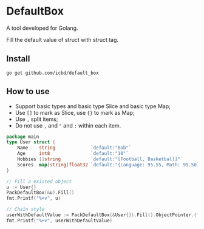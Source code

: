 # DefaultBox

A tool developed for Golang.

Fill the default value of struct with struct tag.

## Install

```shell script
go get github.com/icbd/default_box
```
## How to use

* Support basic types and basic type Slice and basic type Map;
* Use `[]` to mark as Slice, use `{}` to mark as Map; 
* Use `,` split items;
* Do not use `,` and `"` and `:`  within each item.

```go
package main
type User struct {
	Name    string             `default:"Bob"`
	Age     int8               `default:"10"`
	Hobbies []string           `default:"[Football, Basketball]"`
	Scores  map[string]float32 `default:"{Language: 95.55, Math: 99.50}"`
}

// Fill a existed object
u := User{}
PackDefaultBox(&u).Fill()
fmt.Printf("%+v", u)

// Chain style
userWithDefaultValue := PackDefaultBox(&User{}).Fill().ObjectPointer.(*User)
fmt.Printf("%+v", userWithDefaultValue)
```